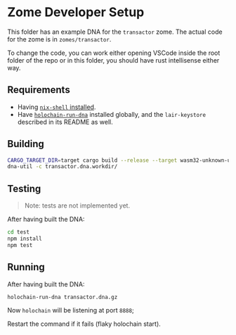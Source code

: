 # Zome Developer Setup

This folder has an example DNA for the `transactor` zome. The actual code for the zome is in `zomes/transactor`.

To change the code, you can work either opening VSCode inside the root folder of the repo or in this folder, you should have rust intellisense either way.

## Requirements

- Having [`nix-shell` installed](https://developer.holochain.org/docs/install/).
- Have [`holochain-run-dna`](https://www.npmjs.com/package/@holochain-open-dev/holochain-run-dna) installed globally, and the `lair-keystore` described in its README as well.

## Building

```bash
CARGO_TARGET_DIR=target cargo build --release --target wasm32-unknown-unknown
dna-util -c transactor.dna.workdir/
```

## Testing

> Note: tests are not implemented yet.

After having built the DNA:

```bash
cd test
npm install
npm test
```

## Running

After having built the DNA:

```bash
holochain-run-dna transactor.dna.gz
```

Now `holochain` will be listening at port `8888`;

Restart the command if it fails (flaky holochain start).
